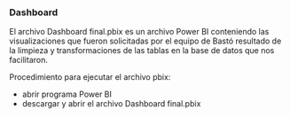 ### Dashboard
El archivo Dashboard final.pbix es un archivo Power BI conteniendo las visualizaciones que fueron solicitadas por el equipo de Bastó resultado de la limpieza
y transformaciones de las tablas en la base de datos que nos facilitaron.

Procedimiento para ejecutar el archivo pbix:
- abrir programa Power BI
- descargar y abrir el archivo Dashboard final.pbix
